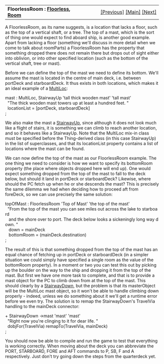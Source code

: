 <table width="100%" data-border="0" data-cellspacing="0"
data-cellpadding="3" data-bgcolor="#C0C0C0">
<colgroup>
<col style="width: 50%" />
<col style="width: 50%" />
</colgroup>
<tbody>
<tr>
<td style="text-align: left;"><strong>FloorlessRoom : <a
href="floorless.htm">Floorless</a>, <a href="room.htm">Room</a><br />
</strong></td>
<td style="text-align: right;"><a
href="shipboardroom.htm">[Previous]</a> <a
href="generalintroduction.htm">[Main]</a> <a
href="floorless.htm">[Next]</a></td>
</tr>
</tbody>
</table>

  
A FloorlessRoom, as its name suggests, is a location that lacks a floor,
such as the top of a vertical shaft, or a tree. The top of a mast, which
is the sort of thing one would expect to find aboard ship, is another
good example. Apart from lacking a floor (something we'll discuss in
more detail when we come to talk about roomParts) a FloorlessRoom has
the property that something dropped there does not remain there but
drops out of sight either into oblivion, or into other specified
location (such as the bottom of the vertical shaft, tree or mast).  
  
Before we can define the top of the mast we need to define its bottom.
We'll assume the mast is located in the centre of main deck, i.e.
between portDeck and starboardDeck. It thus exists in both locations,
which makes it an ideal example of a [MultiLoc](multiloc.htm):  
  
mast : MultiLoc, StairwayUp 'tall thick wooden mast' 'tall mast'  
  "The thick wooden mast towers up at least a hundred feet. "  
  locationList = \[portDeck, starboardDeck\]  
;  
  
We also make the mast a [StairwayUp](stairwayup.htm), since although it
does not look much like a flight of stairs, it is something we can climb
to reach another location, and so it behaves like a StairwayUp. Note
that the MultiLoc mix-in class must be specified before the
Thing-derived class (in this case StairwayUp) in the list of
superclasses, and that its locationList property contains a list of
locations where the mast can be found.  
  
We can now define the top of the mast as our FloorlessRoom example. The
one thing we need to consider is how we want to specify its bottomRoom
property (the place where objects dropped here will end up). One would
expect something dropped from the top of the mast to fall to the deck
below, but should it land in portDeck or starboardDeck? Likewise, where
should the PC fetch up when he or she descends the mast? This is
precisely the same dilemma we had when deciding how to proceed aft from
foreDeck, so we can use precisely the same solution:  
  
topOfMast : FloorlessRoom 'Top of Mast' 'the top of the mast'  
  "From the top of the mast you can see miles out across the lake to starboard  
   and the shore over to port. The deck below looks a sickeningly long way down. "  
   down = mainDeck  
   bottomRoom = (mainDeck.destination)  
;  
  
The result of this is that something dropped from the top of the mast
has an equal chance of fetching up in portDeck or starboardDeck (in a
simpler situation we could simply have specified a single room as the
value of the bottomRoom property). In a moment or two you can test this
out by picking up the boulder on the way to the ship and dropping it
from the top of the mast. But first we have one more task to complete,
and that is to provide a mast object for the PC to climb down from at
the top of the mast. This should clearly by a
[StairwayDown](stairwaydown.htm), but the problem is that its
masterObject will be the MultiLoc mast object, so it won't be able to
handle climbing down properly - indeed, unless we do something about it
we'll get a runtime error before we even try. The solution is to remap
the StairwayDown's TravelVia handling to the mainDeck connector:  
  
+ StairwayDown -\>mast 'mast' 'mast'  
  "Right now you're clinging to it for dear life. "  
  dobjFor(TravelVia) remapTo(TravelVia, mainDeck)  
;  
  
You should now be able to compile and run the game to test that
everything is working correctly. When moving about the deck you can
abbreviate the PORT, STARBOARD, FORE and AFT commands to P, SB, F and A
respectively. Just don't try going down the steps from the quarterdeck
yet.  
